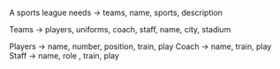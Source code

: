 A sports league needs -> teams, name, sports, description

Teams -> players, uniforms, coach, staff, name, city, stadium

Players -> name, number, position, train, play
Coach -> name, train, play
Staff -> name, role  , train, play